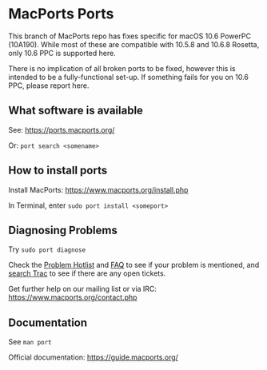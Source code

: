 # MacPorts Ports

This branch of MacPorts repo has fixes specific for macOS 10.6 PowerPC (10A190).
While most of these are compatible with 10.5.8 and 10.6.8 Rosetta, only 10.6 PPC is supported here.

There is no implication of all broken ports to be fixed, however this is intended to be a fully-functional set-up.
If something fails for you on 10.6 PPC, please report here.

## What software is available

See: <https://ports.macports.org/>

Or: `port search <somename>`

## How to install ports

Install MacPorts: <https://www.macports.org/install.php>

In Terminal, enter `sudo port install <someport>`

## Diagnosing Problems

Try `sudo port diagnose`

Check the [Problem Hotlist](https://trac.macports.org/wiki/ProblemHotlist) and
[FAQ](https://trac.macports.org/wiki/FAQ) to see if your problem is mentioned, and
[search Trac](https://trac.macports.org/search?q=&portsummarysearch=on) to see if there are
any open tickets.

Get further help on our mailing list or via IRC: <https://www.macports.org/contact.php>

## Documentation

See `man port`

Official documentation:  <https://guide.macports.org/>
